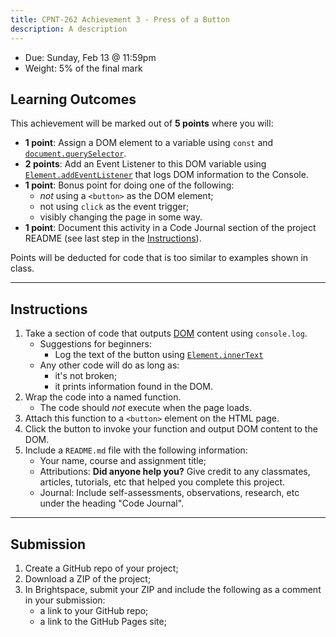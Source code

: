 ```yaml
---
title: CPNT-262 Achievement 3 - Press of a Button
description: A description
---
```

- Due: Sunday, Feb 13 @ 11:59pm
- Weight: 5% of the final mark

## Learning Outcomes
This achievement will be marked out of **5 points** where you will:
- **1 point**: Assign a DOM element to a variable using `const` and [`document.querySelector`](https://developer.mozilla.org/en-US/docs/Web/API/Document/querySelector).
- **2 points**: Add an Event Listener to this DOM variable using [`Element.addEventListener`](https://www.w3schools.com/jsref/met_element_addeventlistener.asp) that logs DOM information to the Console.
- **1 point**: Bonus point for doing one of the following:
    - _not_ using a `<button>` as the DOM element;
    - not using `click` as the event trigger;
    - visibly changing the page in some way.
- **1 point**: Document this activity in a Code Journal section of the project README (see last step in the [Instructions](#instructions)).

Points will be deducted for code that is too similar to examples shown in class.

---

## Instructions
1. Take a section of code that outputs [DOM](https://developer.mozilla.org/en-US/docs/Web/API/Document_Object_Model/Introduction) content using `console.log`.
    - Suggestions for beginners:
        - Log the text of the button using [`Element.innerText`](https://developer.mozilla.org/en-US/docs/Web/API/HTMLElement/innerText)
    - Any other code will do as long as:
        - it's not broken;
        - it prints information found in the DOM.
2. Wrap the code into a named function.
    - The code should _not_ execute when the page loads.
3. Attach this function to a `<button>` element on the HTML page.
4. Click the button to invoke your function and output DOM content to the DOM.
5. Include a `README.md` file with the following information:
    - Your name, course and assignment title;
    - Attributions: **Did anyone help you?** Give credit to any classmates, articles, tutorials, etc that helped you complete this project.
    - Journal: Include self-assessments, observations, research, etc under the heading "Code Journal". 

---

## Submission
1. Create a GitHub repo of your project;
2. Download a ZIP of the project;
3. In Brightspace, submit your ZIP and include the following as a comment in your submission:
    - a link to your GitHub repo;
    - a link to the GitHub Pages site;